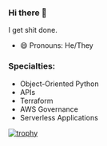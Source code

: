### Hi there 👋

I get shit done.

- 😄 Pronouns: He/They


### Specialties:

- Object-Oriented Python
- APIs
- Terraform
- AWS Governance
- Serverless Applications


[![trophy](https://github-profile-trophy.vercel.app/?username=muad-dweeb&row=2&column=3&rank=S,AAA,AA,A&theme=onedark)](https://github.com/ryo-ma/github-profile-trophy)


<!--
**muad-dweeb/muad-dweeb** is a ✨ _special_ ✨ repository because its `README.md` (this file) appears on your GitHub profile.

Here are some ideas to get you started:

- 🔭 I’m currently working on ...
- 🌱 I’m currently learning ...
- 👯 I’m looking to collaborate on ...
- 🤔 I’m looking for help with ...
- 💬 Ask me about ...
- 📫 How to reach me: ...
- 😄 Pronouns: He/They
- ⚡ Fun fact: ...
-->
